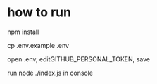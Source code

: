 # how to run

npm install

cp .env.example .env

open .env, editGITHUB_PERSONAL_TOKEN, save

run node ./index.js in console

